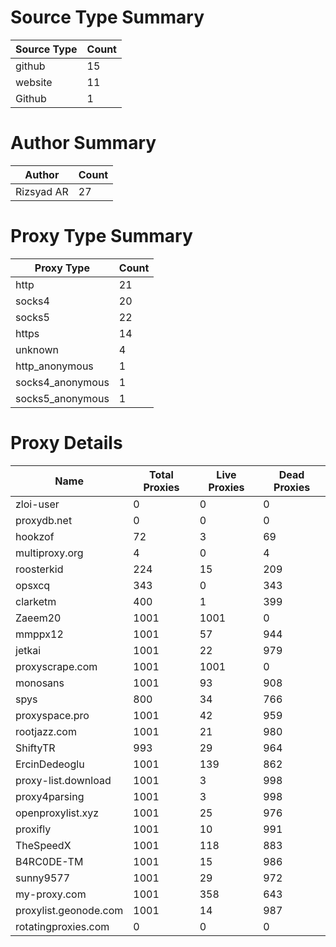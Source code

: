 # Source Type Summary

| Source Type | Count |
|-------------|-------|
| github | 15 |
| website | 11 |
| Github | 1 |


# Author Summary

| Author | Count |
|--------|-------|
| Rizsyad AR | 27 |


# Proxy Type Summary

| Proxy Type | Count |
|------------|-------|
| http | 21 |
| socks4 | 20 |
| socks5 | 22 |
| https | 14 |
| unknown | 4 |
| http_anonymous | 1 |
| socks4_anonymous | 1 |
| socks5_anonymous | 1 |


# Proxy Details

| Name | Total Proxies | Live Proxies | Dead Proxies |
|------|---------------|--------------|---------------|
| zloi-user | 0 | 0 | 0 |
| proxydb.net | 0 | 0 | 0 |
| hookzof | 72 | 3 | 69 |
| multiproxy.org | 4 | 0 | 4 |
| roosterkid | 224 | 15 | 209 |
| opsxcq | 343 | 0 | 343 |
| clarketm | 400 | 1 | 399 |
| Zaeem20 | 1001 | 1001 | 0 |
| mmppx12 | 1001 | 57 | 944 |
| jetkai | 1001 | 22 | 979 |
| proxyscrape.com | 1001 | 1001 | 0 |
| monosans | 1001 | 93 | 908 |
| spys | 800 | 34 | 766 |
| proxyspace.pro | 1001 | 42 | 959 |
| rootjazz.com | 1001 | 21 | 980 |
| ShiftyTR | 993 | 29 | 964 |
| ErcinDedeoglu | 1001 | 139 | 862 |
| proxy-list.download | 1001 | 3 | 998 |
| proxy4parsing | 1001 | 3 | 998 |
| openproxylist.xyz | 1001 | 25 | 976 |
| proxifly | 1001 | 10 | 991 |
| TheSpeedX | 1001 | 118 | 883 |
| B4RC0DE-TM | 1001 | 15 | 986 |
| sunny9577 | 1001 | 29 | 972 |
| my-proxy.com | 1001 | 358 | 643 |
| proxylist.geonode.com | 1001 | 14 | 987 |
| rotatingproxies.com | 0 | 0 | 0 |

